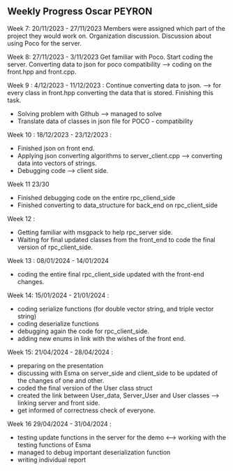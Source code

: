 Weekly Progress Oscar PEYRON
-----------------------------

Week 7: 20/11/2023 - 27/11/2023
Members were assigned which part of the project they would work on.
Organization discussion. Discussion about using Poco for the server.

Week 8: 27/11/2023 - 3/11/2023
Get familiar with Poco. Start coding  the server. Converting data to json for poco compatibility --> coding on the front.hpp and front.cpp.

Week 9 : 4/12/2023 - 11/12/2023 :
Continue converting data to json. --> for every class in front.hpp converting the data that is stored. Finishing this task.
- Solving problem with Github --> managed to solve
- Translate data of classes in json file for POCO - compatibility

Week 10 : 18/12/2023 - 23/12/2023 :

- Finished json on front end.  
- Applying json converting algorithms to server_client.cpp --> converting data into vectors of strings. 
- Debugging code --> client side. 

Week 11 23/30
- Finished debugging code on the entire rpc_cliend_side 
- Finished converting to data_structure for back_end on rpc_client_side
  
Week 12 : 
- Getting familiar with msgpack to help rpc_server side. 
- Waiting for final updated classes from the front_end to code the final version of rpc_client_side.

Week 13 : 08/01/2024 - 14/01/2024 
- coding the entire final rpc_client_side updated with the front-end changes.
  
Week 14: 15/01/2024 - 21/01/2024 : 

- coding serialize functions (for double vector string, and triple vector string) 
- coding deserialize functions
- debugging again the code for rpc_client_side.
- adding new enums in link with the wishes of the front end.

Week 15:  21/04/2024 - 28/04/2024 : 
- preparing on the presentation
- discussing with Esma on server_side and client_side to be updated of the changes of one and other.
- coded the final version of the User class struct
- created the link between User_data, Server_User and User classes --> linking server and front side.
- get informed of correctness check of everyone.

Week 16 29/04/2024 - 31/04/2024 : 
- testing update functions in the server for the demo <--> working with the testing functions of Esma
- managed to debug important deserialization function
- writing individual report 
  
  
  

  



